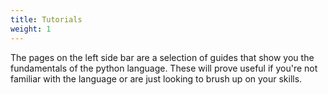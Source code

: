 ```yaml
---
title: Tutorials
weight: 1
---
```

The pages on the left side bar are a selection of guides that show you the fundamentals of the python language. These will prove useful if you're not familiar with the language or are just looking to brush up on your skills.
